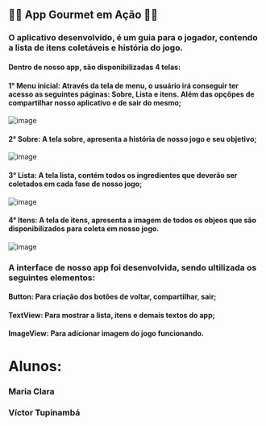 ## 👩‍🍳 App Gourmet em Ação 👨‍🍳

### O aplicativo desenvolvido, é um guia para o jogador, contendo a lista de itens coletáveis e história do jogo.

#### Dentro de nosso app, são disponibilizadas 4 telas:

#### **1° Menu inicial:** Através da tela de menu, o usuário irá conseguir ter acesso as seguintes páginas: Sobre, Lista e itens. Além das opçõpes de compartilhar nosso aplicativo e de sair do mesmo;

![image](https://github.com/mabrunhara/AppGourmetEmAcao/assets/101645595/87e6cd05-a391-4328-987f-f53317fe74c6)



#### **2° Sobre:** A tela sobre, apresenta a história de nosso jogo e seu objetivo;

![image](https://github.com/mabrunhara/AppGourmetEmAcao/assets/101645595/7eb40277-c504-4e27-9c76-c1166b6f0484)




#### **3° Lista:** A tela lista, contém todos os ingredientes que deverão ser coletados em cada fase de nosso jogo;

![image](https://github.com/mabrunhara/AppGourmetEmAcao/assets/101645595/6dce29df-7338-42a1-953e-89916433aabb)



#### **4° Itens:** A tela de itens, apresenta a imagem de todos os objeos que são disponibilizados para coleta em nosso jogo.

![image](https://github.com/mabrunhara/AppGourmetEmAcao/assets/101645595/c503c232-226c-4763-a670-f6887f67d0ad)


### A interface de nosso app foi desenvolvida, sendo ultilizada os seguintes elementos:  
#### Button: Para criação dos botões de voltar, compartilhar, sair;
#### TextView: Para mostrar a lista, itens e demais textos do app;
#### ImageView: Para adicionar imagem do jogo funcionando.



# **Alunos:**
### Maria Clara
### Víctor Tupinambá
